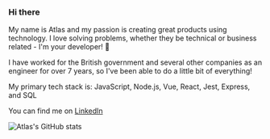 ### Hi there

My name is Atlas and my passion is creating great products using technology. I love solving problems, whether they be technical or business related - I'm your developer! 🚀

I have worked for the British government and several other companies as an engineer for over 7 years, so I've been able to do a little bit of everything! 

My primary tech stack is: JavaScript, Node.js, Vue, React, Jest, Express, and SQL

You can find me on [LinkedIn](https://www.linkedin.com/in/asproson/)

![Atlas's GitHub stats](https://github-readme-stats.vercel.app/api?username=ASproson&show_icons=true&theme=github_dark)
